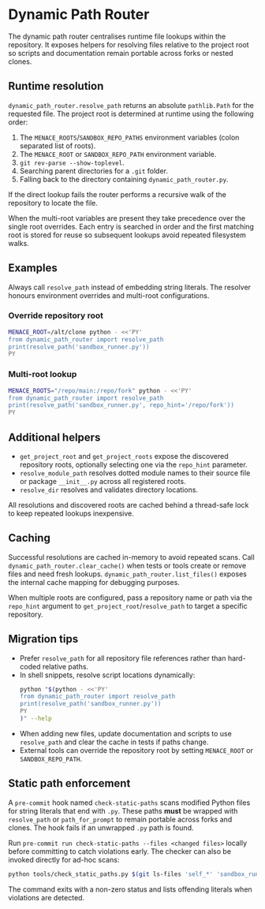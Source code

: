 # Dynamic Path Router

The dynamic path router centralises runtime file lookups within the repository.
It exposes helpers for resolving files relative to the project root so scripts
and documentation remain portable across forks or nested clones.

## Runtime resolution

`dynamic_path_router.resolve_path` returns an absolute `pathlib.Path` for the
requested file.  The project root is determined at runtime using the following
order:

1. The `MENACE_ROOTS`/`SANDBOX_REPO_PATHS` environment variables (colon
   separated list of roots).
2. The `MENACE_ROOT` or `SANDBOX_REPO_PATH` environment variable.
3. `git rev-parse --show-toplevel`.
4. Searching parent directories for a `.git` folder.
5. Falling back to the directory containing `dynamic_path_router.py`.

If the direct lookup fails the router performs a recursive walk of the
repository to locate the file.

When the multi-root variables are present they take precedence over the single
root overrides.  Each entry is searched in order and the first matching root is
stored for reuse so subsequent lookups avoid repeated filesystem walks.

## Examples

Always call `resolve_path` instead of embedding string literals. The resolver
honours environment overrides and multi-root configurations.

### Override repository root

```bash
MENACE_ROOT=/alt/clone python - <<'PY'
from dynamic_path_router import resolve_path
print(resolve_path('sandbox_runner.py'))
PY
```

### Multi-root lookup

```bash
MENACE_ROOTS="/repo/main:/repo/fork" python - <<'PY'
from dynamic_path_router import resolve_path
print(resolve_path('sandbox_runner.py', repo_hint='/repo/fork'))
PY
```

## Additional helpers

- `get_project_root` and `get_project_roots` expose the discovered repository
  roots, optionally selecting one via the `repo_hint` parameter.
- `resolve_module_path` resolves dotted module names to their source file or
  package `__init__.py` across all registered roots.
- `resolve_dir` resolves and validates directory locations.

All resolutions and discovered roots are cached behind a thread-safe lock to
keep repeated lookups inexpensive.

## Caching

Successful resolutions are cached in-memory to avoid repeated scans.  Call
`dynamic_path_router.clear_cache()` when tests or tools create or remove files
and need fresh lookups.  `dynamic_path_router.list_files()` exposes the internal
cache mapping for debugging purposes.

When multiple roots are configured, pass a repository name or path via the
`repo_hint` argument to `get_project_root`/`resolve_path` to target a specific
repository.

## Migration tips

- Prefer `resolve_path` for all repository file references rather than
  hard-coded relative paths.
- In shell snippets, resolve script locations dynamically:
  ```bash
  python "$(python - <<'PY'
  from dynamic_path_router import resolve_path
  print(resolve_path('sandbox_runner.py'))
  PY
  )" --help
  ```
- When adding new files, update documentation and scripts to use
  `resolve_path` and clear the cache in tests if paths change.
- External tools can override the repository root by setting `MENACE_ROOT` or
  `SANDBOX_REPO_PATH`.

## Static path enforcement

A `pre-commit` hook named `check-static-paths` scans modified Python files for
string literals that end with `.py`. These paths **must** be wrapped with
`resolve_path` or `path_for_prompt` to remain portable across forks and
clones. The hook fails if an unwrapped `.py` path is found.

Run `pre-commit run check-static-paths --files <changed files>` locally before
committing to catch violations early. The checker can also be invoked directly
for ad-hoc scans:

```bash
python tools/check_static_paths.py $(git ls-files 'self_*' 'sandbox_runner/*.py')
```

The command exits with a non-zero status and lists offending literals when
violations are detected.
